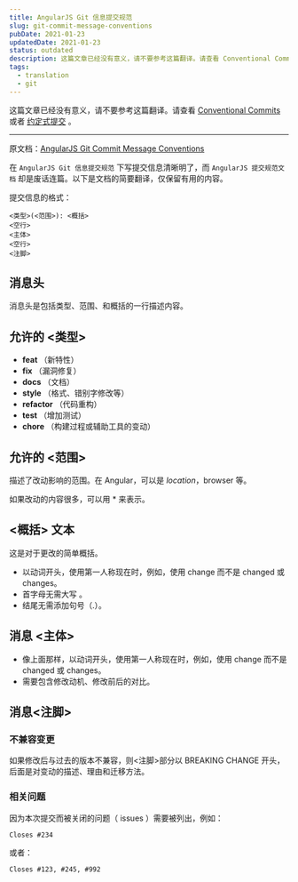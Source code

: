 ```yaml
---
title: AngularJS Git 信息提交规范
slug: git-commit-message-conventions
pubDate: 2021-01-23
updatedDate: 2021-01-23
status: outdated
description: 这篇文章已经没有意义，请不要参考这篇翻译。请查看 Conventional Commits：https://www.conventionalcommits.org/en/v1.0.0/ 或者约定式提交：https://www.conventionalcommits.org/zh-hans/v1.0.0/
tags:
  - translation
  - git
---
```


这篇文章已经没有意义，请不要参考这篇翻译。请查看 [Conventional Commits](https://www.conventionalcommits.org/en/v1.0.0/) 或者 [约定式提交](https://www.conventionalcommits.org/zh-hans/v1.0.0/) 。

---

原文档：[AngularJS Git Commit Message Conventions](https://docs.google.com/document/d/1QrDFcIiPjSLDn3EL15IJygNPiHORgU1_OOAqWjiDU5Y/edit#heading=h.uyo6cb12dt6w)

在 `AngularJS Git 信息提交规范` 下写提交信息清晰明了，而 `AngularJS 提交规范文档` 却是废话连篇。以下是文档的简要翻译，仅保留有用的内容。

提交信息的格式：

```
<类型>(<范围>): <概括>
<空行>
<主体>
<空行>
<注脚>
```

## 消息头

消息头是包括类型、范围、和概括的一行描述内容。

## 允许的 <类型>

- **feat** （新特性）
- **fix** （漏洞修复）
- **docs** （文档）
- **style** （格式、错别字修改等）
- **refactor** （代码重构）
- **test** （增加测试）
- **chore** （构建过程或辅助工具的变动）

## 允许的 <范围>

描述了改动影响的范围。在 Angular，可以是 $location，$browser 等。

如果改动的内容很多，可以用 \* 来表示。

## <概括> 文本

这是对于更改的简单概括。

- 以动词开头，使用第一人称现在时，例如，使用 change 而不是 changed 或 changes。
- 首字母无需大写 。
- 结尾无需添加句号（.）。

## 消息 <主体>

- 像上面那样，以动词开头，使用第一人称现在时，例如，使用 change 而不是 changed 或 changes。
- 需要包含修改动机、修改前后的对比。

## 消息<注脚>

### 不兼容变更

如果修改后与过去的版本不兼容，则<注脚>部分以 BREAKING CHANGE 开头，后面是对变动的描述、理由和迁移方法。

### 相关问题

因为本次提交而被关闭的问题（ issues ）需要被列出，例如：

```
Closes #234
```

或者：

```
Closes #123, #245, #992
```
